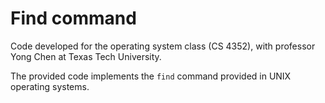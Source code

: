 # Find command

Code developed for the operating system class (CS 4352), with professor Yong Chen at Texas Tech University.

The provided code implements the ```find``` command provided in UNIX operating systems.


